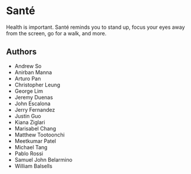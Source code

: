 # Santé
Health is important. Santé reminds you to stand up, focus your eyes away from the screen, go for a walk, and more.
## Authors
- Andrew So
- Anirban Manna
- Arturo Pan
- Christopher Leung
- George Lim
- Jeremy Duenas
- John Escalona
- Jerry Fernandez
- Justin Guo
- Kiana Ziglari
- Marisabel Chang
- Matthew Tootoonchi
- Meetkumar Patel
- Michael Tang
- Pablo Rossi
- Samuel John Belarmino 
- William Balsells
